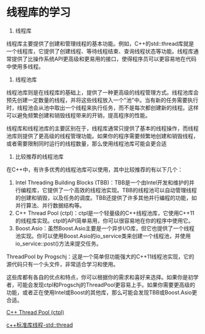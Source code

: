 # 线程库的学习

1. 线程库

线程库主要提供了创建和管理线程的基本功能。例如，C++的std::thread库就是一个线程库，它提供了创建线程、等待线程结束、查询线程状态等功能。线程库通常提供了比操作系统API更高级和更易用的接口，使得程序员可以更容易地在代码中使用多线程。

1. 线程池库

线程池库则是在线程库的基础上，提供了一种更高级的线程管理方式。线程池库会预先创建一定数量的线程，并将这些线程放入一个"池"中。当有新的任务需要执行时，线程池会从池中取出一个线程来执行任务，而不是每次都创建新的线程。这样可以避免频繁创建和销毁线程带来的开销，提高程序的性能。

线程库和线程池库的主要区别在于，线程库通常只提供了基本的线程操作，而线程池库则提供了更高级的线程管理功能。如果你的程序需要频繁地创建和销毁线程，或者需要限制同时运行的线程数量，那么使用线程池库可能会更合适

1. 比较推荐的线程池库

在C++中，有许多优秀的线程池库可以使用，其中比较推荐的有以下几个：

1. Intel Threading Building Blocks (TBB)：TBB是一个由Intel开发和维护的并行编程库，它提供了一个高效的线程池实现。TBB的线程池可以自动管理线程的创建和销毁，以及任务的调度。TBB还提供了许多其他并行编程的功能，如并行算法、并行数据结构等。
2. C++ Thread Pool (ctpl)：ctpl是一个轻量级的C++线程池库，它使用C++11的线程库实现。ctpl的API简单易用，你可以很容易地在你的程序中使用它。
3. Boost.Asio：虽然Boost.Asio主要是一个异步I/O库，但它也提供了一个线程池实现。你可以使用Boost.Asio的io_service类来创建一个线程池，并使用io_service::post()方法来提交任务。

ThreadPool by Progschj：这是一个简单但功能强大的C++11线程池实现，它的源代码只有一个头文件，非常适合学习和使用。

这些库都有各自的优点和特点，你可以根据你的需求和喜好来选择。如果你是初学者，可能会发现ctpl和Progschj的ThreadPool更容易上手。如果你需要更高级的功能，或者正在使用Intel或Boost的其他库，那么可能会发现TBB或Boost.Asio更合适。

[C++ Thread Pool (ctpl)](C++%20Thread%20Pool%20(ctpl)%207e16bce8504a4b67bf12dd86248b0464.md)

[c++标准库线程-std::thread](c++标准库线程-std%20thread%2047ee8558791643d897cca12c1b25dc64.md)